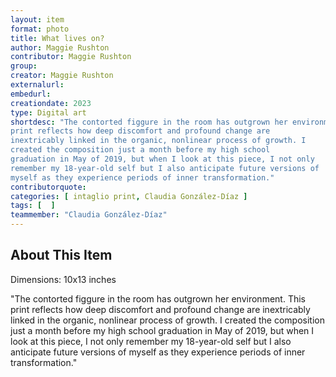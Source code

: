 ```yaml
---
layout: item
format: photo
title: What lives on?
author: Maggie Rushton
contributor: Maggie Rushton
group: 
creator: Maggie Rushton
externalurl: 
embedurl: 
creationdate: 2023
type: Digital art
shortdesc: "The contorted figgure in the room has outgrown her environment. This
print reflects how deep discomfort and profound change are
inextricably linked in the organic, nonlinear process of growth. I
created the composition just a month before my high school
graduation in May of 2019, but when I look at this piece, I not only
remember my 18-year-old self but I also anticipate future versions of
myself as they experience periods of inner transformation."
contributorquote: 
categories: [ intaglio print, Claudia González-Díaz ]
tags: [  ]
teammember: "Claudia González-Díaz"
---
```


## About This Item

Dimensions: 10x13 inches

"The contorted figgure in the room has outgrown her environment. This
print reflects how deep discomfort and profound change are
inextricably linked in the organic, nonlinear process of growth. I
created the composition just a month before my high school
graduation in May of 2019, but when I look at this piece, I not only
remember my 18-year-old self but I also anticipate future versions of
myself as they experience periods of inner transformation."
